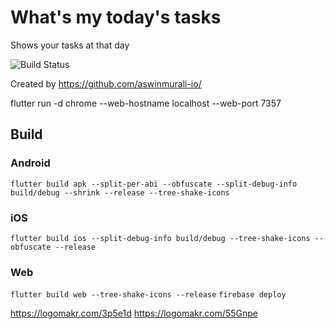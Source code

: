 # What's my today's tasks

Shows your tasks at that day

![Build Status](https://github.com/aswinmurali-io/whatsmytodaystasks/workflows/Flutter%20CI/badge.svg)

Created by <https://github.com/aswinmurali-io/>

flutter run -d chrome --web-hostname localhost --web-port 7357

## Build

### Android

`flutter build apk --split-per-abi --obfuscate --split-debug-info build/debug --shrink --release --tree-shake-icons`

### iOS

`flutter build ios --split-debug-info build/debug --tree-shake-icons --obfuscate --release`

### Web

`flutter build web --tree-shake-icons --release`
`firebase deploy`

<https://logomakr.com/3p5e1d>
<https://logomakr.com/55Gnpe>
